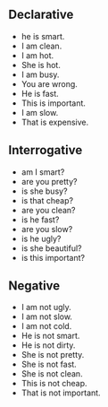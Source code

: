 ## Declarative
- he is smart.
- I am clean.
- I am hot.
- She is hot.
- I am busy.
- You are wrong.
- He is fast.
- This is important.
- I am slow.
- That is expensive.

## Interrogative
- am I smart?
- are you pretty?
- is she busy?
- is that cheap?
- are you clean?
- is he fast?
- are you slow?
- is he ugly?
- is she beautiful?
- is this important?

## Negative
- I am not ugly.
- I am not slow.
- I am not cold.
- He is not smart.
- He is not dirty.
- She is not pretty.
- She is not fast.
- She is not clean.
- This is not cheap.
- That is not important.
